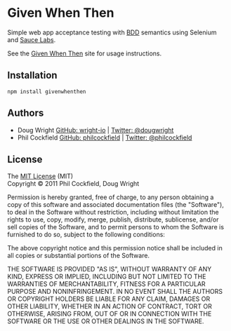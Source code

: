 # Given When Then
Simple web app acceptance testing with [BDD](http://dannorth.net/introducing-bdd/)
semantics using Selenium and [Sauce Labs](http://saucelabs.com/).

See the [Given When Then](http://mulabs.io/givenwhenthen) site for usage instructions.

## Installation

    npm install givenwhenthen

## Authors
* Doug Wright [GitHub: wright-io](https://github.com/wright-io) | [Twitter: @dougwright](https://twitter.com/#!/dougwright)
* Phil Cockfield [GitHub: philcockfield](https://github.com/philcockfield) | [Twitter: @philcockfield](https://twitter.com/#!/philcockfield)


## License
The [MIT License](http://www.opensource.org/licenses/mit-license.php) (MIT)  
Copyright © 2011 Phil Cockfield, Doug Wright

Permission is hereby granted, free of charge, to any person obtaining a copy of
this software and associated documentation files (the "Software"), to deal in
the Software without restriction, including without limitation the rights to
use, copy, modify, merge, publish, distribute, sublicense, and/or sell copies of
the Software, and to permit persons to whom the Software is furnished to do so,
subject to the following conditions:

The above copyright notice and this permission notice shall be included in all
copies or substantial portions of the Software.

THE SOFTWARE IS PROVIDED "AS IS", WITHOUT WARRANTY OF ANY KIND, EXPRESS OR IMPLIED,
INCLUDING BUT NOT LIMITED TO THE WARRANTIES OF MERCHANTABILITY, FITNESS FOR A
PARTICULAR PURPOSE AND NONINFRINGEMENT. IN NO EVENT SHALL THE AUTHORS OR COPYRIGHT
HOLDERS BE LIABLE FOR ANY CLAIM, DAMAGES OR OTHER LIABILITY, WHETHER IN AN ACTION
OF CONTRACT, TORT OR OTHERWISE, ARISING FROM, OUT OF OR IN CONNECTION WITH THE
SOFTWARE OR THE USE OR OTHER DEALINGS IN THE SOFTWARE.